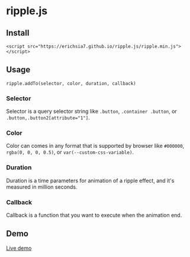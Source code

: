 # ripple.js
## Install
```
<script src="https://erichsia7.github.io/ripple.js/ripple.min.js"></script>
```
## Usage
```
ripple.addTo(selector, color, duration, callback)
```
### Selector
Selector is a query selector string like `.button`, `.container .button`, or `.button,.button2[attribute="1"]`.

### Color
Color can comes in any format that is supported by browser like `#000000`, `rgba(0, 0, 0, 0.5)`, or `var(--custom-css-variable)`.

### Duration
Duration is a time parameters for animation of a ripple effect, and it's measured in million seconds.

### Callback
Callback is a function that you want to execute when the animation end.

## Demo
[Live demo](https://erichsia7.github.io/ripple.js/)